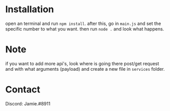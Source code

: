 # Installation
open an terminal and run `npm install`. after this, go in `main.js` and set the specific number to what you want. then run `node .` and look what happens.

# Note
if you want to add more api's, look where is going there post/get request and with what arguments (payload) and create a new file in `services` folder.

# Contact
Discord: Jamie.#8911

